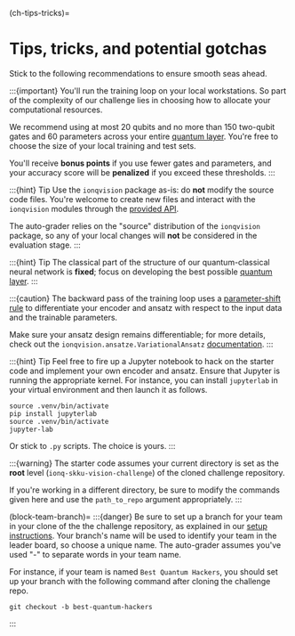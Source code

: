 (ch-tips-tricks)=
# Tips, tricks, and potential gotchas

Stick to the following recommendations to ensure smooth seas ahead.

:::{important}
You'll run the training loop on your local workstations. So part of the complexity of our challenge lies in choosing how to allocate your computational resources.

We recommend using at most $20$ qubits and no more than $150$ two-qubit gates and $60$ parameters across your entire [quantum layer](#sec-quantum-layer). You're free to choose the size of your local training and test sets.

You'll receive **bonus points** if you use fewer gates and parameters, and your accuracy score will be **penalized** if you exceed these thresholds.
:::

:::{hint} Tip
Use the `ionqvision` package as-is: do **not** modify the source code files. You're welcome to create new files and interact with the `ionqvision` modules through the [provided API](https://refactored-adventure-228m4r2.pages.github.io/ionqvision-docs/).

The auto-grader relies on the "source" distribution of the `ionqvision` package, so any of your local changes will **not** be considered in the evaluation stage.
:::

:::{hint} Tip
The classical part of the structure of our quantum-classical neural network is **fixed**; focus on developing the best possible [quantum layer](#sec-quantum-layer).
:::

:::{caution}
The backward pass of the training loop uses a [parameter-shift rule](https://sakhujasaiyam.medium.com/parameter-shift-rule-for-finding-gradients-in-quantum-circuits-9d61957fc1c4) to differentiate your encoder and ansatz with respect to the input data and the trainable parameters.

Make sure your ansatz design remains differentiable; for more details, check out the `ionqvision.ansatze.VariationalAnsatz` [documentation](https://refactored-adventure-228m4r2.pages.github.io/ionqvision-docs/ansatze.html).
:::

:::{hint} Tip
Feel free to fire up a Jupyter notebook to hack on the starter code and implement your own encoder and ansatz. Ensure that Jupyter is running the appropriate kernel. For instance, you can install `jupyterlab` in your virtual environment and then launch it as follows.

```{code} bash
source .venv/bin/activate
pip install jupyterlab
source .venv/bin/activate
jupyter-lab
```

Or stick to `.py` scripts. The choice is yours.
:::

:::{warning}
The starter code assumes your current directory is set as the **root** level (`ionq-skku-vision-challenge`) of the cloned challenge repository.

If you're working in a different directory, be sure to modify the commands given here and use the `path_to_repo` argument appropriately.
:::

(block-team-branch)=
:::{danger}
Be sure to set up a branch for your team in your clone of the the challenge repository, as explained in our [setup instructions](#ch-env-setup). Your branch's name will be used to identify your team in the leader board, so choose a unique name. The auto-grader assumes you've used "-" to separate words in your team name. 

For instance, if your team is named `Best Quantum Hackers`, you should set up your branch with the following command after cloning the challenge repo.

```{code} bash
git checkout -b best-quantum-hackers
```
:::